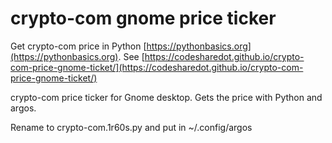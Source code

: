 # crypto-com gnome price ticker

Get crypto-com price in Python [https://pythonbasics.org](https://pythonbasics.org).
See [https://codesharedot.github.io/crypto-com-price-gnome-ticket/](https://codesharedot.github.io/crypto-com-price-gnome-ticket/)

crypto-com price ticker for Gnome desktop. Gets the price with Python and argos.

Rename to crypto-com.1r60s.py and put in ~/.config/argos
